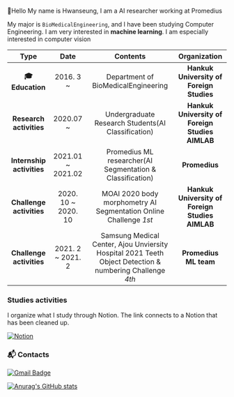  :wave:Hello My name is Hwanseung, I am a AI researcher working at Promedius



My major is `BioMedicalEngineering`, and I have been studying Computer Engineering. I am very interested in **machine learning**. I am especially interested in computer vision

|           **Type**           |      **Date**       |                         **Contents**                         |                **Organization**                 |
| :--------------------------: | :-----------------: | :----------------------------------------------------------: | :---------------------------------------------: |
| **:mortar_board: Education** |      2016. 3 ~      |             Department of BioMedicalEngineering              |    **Hankuk University of Foreign Studies**     |
|   **Research activities**    |      2020.07 ~      |      Undergraduate Research Students(AI Classification)      | **Hankuk University of Foreign Studies AIMLAB** |
|  **Internship activities**   |  2021.01 ~ 2021.02  |  Promedius ML researcher(AI Segmentation & Classification)   |                  **Promedius**                  |
|   **Challenge activities**   | 2020. 10 ~ 2020. 10 | MOAI 2020 body morphometry AI Segmentation Online Challenge *1st* | **Hankuk University of Foreign Studies AIMLAB** |
|   **Challenge activities**   |  2021. 2 ~ 2021. 2  | Samsung Medical Center, Ajou Unviersity Hospital 2021 Teeth Object Detection & numbering Challenge *4th* |              **Promedius ML team**              |

### Studies activities

I organize what I study through Notion. The link connects to a Notion that has been cleaned up.

[![Notion](https://img.shields.io/badge/Notion-Sutdies-0696D7?style=plastic&logo=Notion&logoColor=white)](https://www.notion.so/Study-5afdd0d93fee45b18be1e50224a6e968)

### :mailbox_with_mail: Contacts

[![Gmail Badge](https://img.shields.io/badge/Gmail-d14836?style=flat-square&logo=Gmail&logoColor=white&link=mailto:yoohs0356@gmail.com)](mailto:yoohs0356@gmail.com) 

[![Anurag's GitHub stats](https://github-readme-stats.vercel.app/api?username=hwanseung2)](https://github.com/anuraghazra/github-readme-stats)

